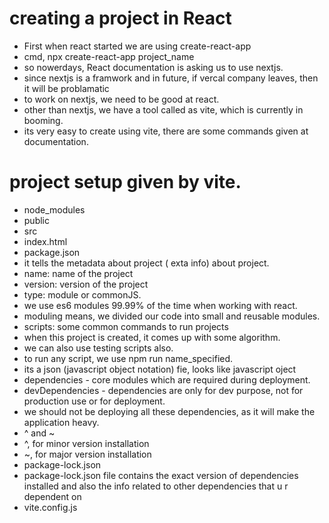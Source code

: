 # creating a project in React

- First when react started we are using create-react-app
- cmd, npx create-react-app project_name
- so nowerdays, React documentation is asking us to use nextjs.
- since nextjs is a framwork and in future, if vercal company leaves, then it will be problamatic
- to work on nextjs, we need to be good at react.
- other than nextjs, we have a tool called as vite, which is currently in booming.
- its very easy to create using vite, there are some commands given at documentation.

# project setup given by vite.

- node_modules
- public
- src
- index.html
- package.json
- it tells the metadata about project ( exta info) about project.
- name: name of the project
- version: version of the project
- type: module or commonJS.
- we use es6 modules 99.99% of the time when working with react.
- moduling means, we divided our code into small and reusable modules.
- scripts: some common commands to run projects
- when this project is created, it comes up with some algorithm.
- we can also use testing scripts also.
- to run any script, we use npm run name_specified.
- its a json (javascript object notation) fie, looks like javascript oject
- dependencies - core modules which are required during deployment.
- devDependencies - dependencies are only for dev purpose, not for production use or for deployment.
- we should not be deploying all these dependencies, as it will make the application heavy.
- ^ and ~
- ^, for minor version installation
- ~, for major version installation
- package-lock.json
- package-lock.json file contains the exact version of dependencies installed and also the info related to other dependencies that u r dependent on
- vite.config.js
